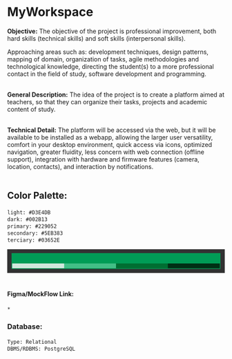 
# MyWorkspace


**Objective:** The objective of the project is professional improvement, both hard skills (technical skills) and soft skills (interpersonal skills).  

Approaching areas such as: development techniques, design patterns, mapping of domain, organization of tasks, agile methodologies and technological knowledge, directing the student(s) to a more professional contact in the field of study, software development and programming.
<br/><br/>

**General Description:** The idea of ​​the project is to create a platform aimed at teachers, so that they can organize their tasks, projects and academic content of study.
<br/><br/>

**Technical Detail:** The platform will be accessed via the web, but it will be available to be installed as a webapp, allowing the larger user versatility, comfort in your desktop environment, quick access via icons, optimized navigation, greater fluidity, less concern with web connection (offline support), integration with hardware and firmware features (camera, location, contacts), and interaction by notifications.
<br/><br/>

## Color Palette:
```
light: #D3E4DB
dark: #002B13
primary: #229052
secondary: #5EB383
terciary: #03652E
```
<img src="../img/palette.png" alt="palette in shades of green"/>
<br/><br/>


#### Figma/MockFlow Link:
	*


### Database:
	Type: Relational
	DBMS/RDBMS: PostgreSQL

